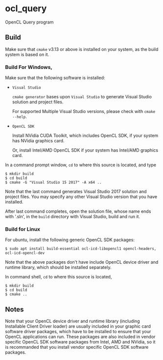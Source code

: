 # ocl_query
OpenCL Query program

## Build
Make sure that `cmake` v3.13 or above is installed on your system, as the 
build system is based on it.

### Build For Windows,
Make sure that the following software is installed:

- `Visual Studio` 
  
  `cmake generator` bases upon `Visual Studio` to generate Visual Studio 
  solution and project files.  

  For supported Multiple Visual Studio versions, please check with 
  `cmake --help`.
 
- `OpenCL SDK` 

   Install NVidia CUDA Toolkit, which includes OpenCL SDK, if your 
   system has NVidia graphics card.

   Or, install Intel/AMD OpenCL SDK if your system has Intel/AMD graphics 
   card. 

In a command prompt window, `cd` to where this source is located, and type

```
$ mkdir build
$ cd build
$ cmake -G "Visual Studio 15 2017" -A x64 ..
```

Note that the last command generates Visual Studio 2017 solution and 
project files. You may specify any other Visual Studio version that you 
have installed. 

After last command completes, open the solution file, whose name ends with 
'.sln', in the `build` directory with Visual Studio, build and run it.

### Build for Linux
For ubuntu, install the following generic OpenCL SDK packages:
```
$ sudo apt install build-essential ocl-icd-libopencl1 opencl-headers, ocl-icd-opencl-dev
```

Note that the above packages don't have include OpenCL device driver and runtime
library, which should be installed separately.


In command shell, `cd` to where this source is located,

```
$ mkdir build
$ cd build
$ cmake ..
```

## Notes
Note that your OpenCL device driver and runtime library (including Installable Client
Driver loader) are usually included in your graphic card software driver packages, which 
have to be installed to ensure that your OpenCL applications can run.  These packages are
also included in vendor specific OpenCL SDK software packages from Intel, AMD and NVidia,
so it is recommanded that you install vendor specific OpenCL SDK software packages. 


